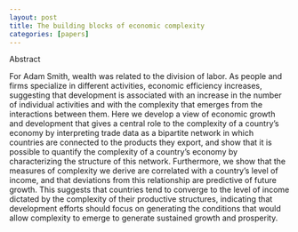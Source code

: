 ```yaml
---
layout: post
title: The building blocks of economic complexity
categories: [papers]
---
```


Abstract

For Adam Smith, wealth was related to the division of labor. As
people and firms specialize in different activities, economic efficiency increases, suggesting that development is associated with
an increase in the number of individual activities and with the
complexity that emerges from the interactions between them.
Here we develop a view of economic growth and development
that gives a central role to the complexity of a country’s economy
by interpreting trade data as a bipartite network in which countries
are connected to the products they export, and show that it is
possible to quantify the complexity of a country’s economy by
characterizing the structure of this network. Furthermore, we
show that the measures of complexity we derive are correlated
with a country’s level of income, and that deviations from this
relationship are predictive of future growth. This suggests that
countries tend to converge to the level of income dictated by the
complexity of their productive structures, indicating that development efforts should focus on generating the conditions that would
allow complexity to emerge to generate sustained growth and
prosperity.

<!--more-->